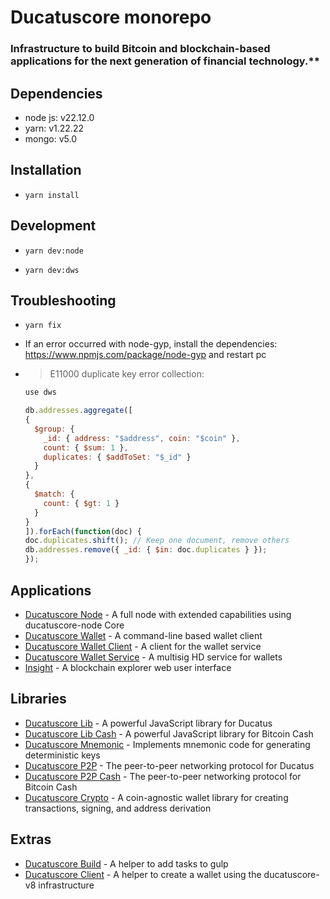 # Ducatuscore monorepo

### Infrastructure to build Bitcoin and blockchain-based applications for the next generation of financial technology.\*\*

## Dependencies

- node js: v22.12.0
- yarn: v1.22.22
- mongo: v5.0

## Installation

- ```
  yarn install
  ```

## Development

- ```
  yarn dev:node
  ```
- ```
  yarn dev:dws
  ```

## Troubleshooting

- ```
  yarn fix
  ```

- If an error occurred with node-gyp, install the dependencies: https://www.npmjs.com/package/node-gyp and restart pc

- > E11000 duplicate key error collection:

  ```js
  use dws

  db.addresses.aggregate([
  {
    $group: {
      _id: { address: "$address", coin: "$coin" },
      count: { $sum: 1 },
      duplicates: { $addToSet: "$_id" }
    }
  },
  {
    $match: {
      count: { $gt: 1 }
    }
  }
  ]).forEach(function(doc) {
  doc.duplicates.shift(); // Keep one document, remove others
  db.addresses.remove({ _id: { $in: doc.duplicates } });
  });
  ```

## Applications

- [Ducatuscore Node](packages/ducatuscore-node) - A full node with extended capabilities using ducatuscore-node Core
- [Ducatuscore Wallet](packages/ducatuscore-wallet) - A command-line based wallet client
- [Ducatuscore Wallet Client](packages/ducatuscore-wallet-client-rev) - A client for the wallet service
- [Ducatuscore Wallet Service](packages/ducatuscore-wallet-service-rev) - A multisig HD service for wallets
- [Insight](packages/insight) - A blockchain explorer web user interface

## Libraries

- [Ducatuscore Lib](packages/ducatuscore-lib) - A powerful JavaScript library for Ducatus
- [Ducatuscore Lib Cash](packages/ducatuscore-lib-cash) - A powerful JavaScript library for Bitcoin Cash
- [Ducatuscore Mnemonic](packages/ducatuscore-mnemonic) - Implements mnemonic code for generating deterministic keys
- [Ducatuscore P2P](packages/ducatuscore-p2p) - The peer-to-peer networking protocol for Ducatus
- [Ducatuscore P2P Cash](packages/ducatuscore-p2p-cash) - The peer-to-peer networking protocol for Bitcoin Cash
- [Ducatuscore Crypto](packages/ducatuscore-crypto) - A coin-agnostic wallet library for creating transactions, signing, and address derivation

## Extras

- [Ducatuscore Build](packages/ducatuscore-build) - A helper to add tasks to gulp
- [Ducatuscore Client](packages/ducatuscore-client) - A helper to create a wallet using the ducatuscore-v8 infrastructure

```

```

